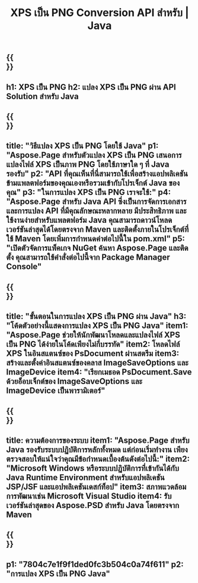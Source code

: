 ﻿---
translation: true
template: /_templates/_conversion-child-java.md
title: XPS เป็น PNG Conversion API สำหรับ | Java
url: /java/conversion/xps-to-png/
description: ตัวอย่างโค้ดการแปลง Java สำหรับรูปแบบ XPS เป็นไฟล์ PNG ใช้โค้ดตัวอย่างนี้เพื่อแปลง XPS เป็น PNG ภายในแอปพลิเคชันบนเว็บหรือเดสก์ท็อป Java
informat: XPS
outformat: PNG
otherformats: EPS PS
---

{{<section banner>}}
---
h1: XPS เป็น PNG
h2: แปลง XPS เป็น PNG ผ่าน API Solution สำหรับ Java
---

{{<section overview>}}
---
title: "วิธีแปลง XPS เป็น PNG โดยใช้ Java"
p1: "Aspose.Page สำหรับตัวแปลง XPS เป็น PNG เสนอการแปลงไฟล์ XPS เป็นภาพ PNG โดยใช้ภาษาใด ๆ ที่ Java รองรับ"
p2: "API ที่คุณเห็นที่นี่สามารถใช้เพื่อสร้างแอปพลิเคชันข้ามแพลตฟอร์มของคุณเองหรือรวมเข้ากับโปรเจ็กต์ Java ของคุณ"
p3: "ในการแปลง XPS เป็น PNG เราจะใช้:"
p4: "Aspose.Page สำหรับ Java API ซึ่งเป็นการจัดการเอกสารและการแปลง API ที่มีคุณลักษณะหลากหลาย มีประสิทธิภาพ และใช้งานง่ายสำหรับแพลตฟอร์ม Java คุณสามารถดาวน์โหลดเวอร์ชันล่าสุดได้โดยตรงจาก Maven และติดตั้งภายในโปรเจ็กต์ที่ใช้ Maven โดยเพิ่มการกำหนดค่าต่อไปนี้ใน pom.xml"
p5: "เปิดตัวจัดการแพ็คเกจ NuGet ค้นหา Aspose.Page และติดตั้ง คุณสามารถใช้คำสั่งต่อไปนี้จาก Package Manager Console"
---

{{<section feature1>}}
---
title: "ขั้นตอนในการแปลง XPS เป็น PNG ผ่าน Java"
h3: "โค้ดตัวอย่างนี้แสดงการแปลง XPS เป็น PNG Java"
item1: "Aspose.Page ช่วยให้นักพัฒนาโหลดและแปลงไฟล์ XPS เป็น PNG ได้ง่ายในโค้ดเพียงไม่กี่บรรทัด"
item2: โหลดไฟล์ XPS ในอินสแตนซ์ของ PsDocument ผ่านสตรีม
item3: สร้างและตั้งค่าอินสแตนซ์ของคลาส ImageSaveOptions และ ImageDevice
item4: "เรียกเมธอด PsDocument.Save ด้วยอ็อบเจ็กต์ของ ImageSaveOptions และ ImageDevice เป็นพารามิเตอร์"
---

{{<section feature2>}}
---
title: ความต้องการของระบบ
item1: "Aspose.Page สำหรับ Java รองรับระบบปฏิบัติการหลักทั้งหมด แต่ก่อนเริ่มทำงาน เพียงตรวจสอบให้แน่ใจว่าคุณมีข้อกำหนดเบื้องต้นดังต่อไปนี้:"
item2: "Microsoft Windows หรือระบบปฏิบัติการที่เข้ากันได้กับ Java Runtime Environment สำหรับแอปพลิเคชัน JSP/JSF และแอปพลิเคชันเดสก์ท็อป"
item3: สภาพแวดล้อมการพัฒนาเช่น Microsoft Visual Studio
item4: รับเวอร์ชันล่าสุดของ Aspose.PSD สำหรับ Java โดยตรงจาก Maven
---

{{<section gist>}}
---
p1: "7804c7e1f9f1ded0fc3b504c0a74f611"
p2: "การแปลง XPS เป็น PNG Java"
---
